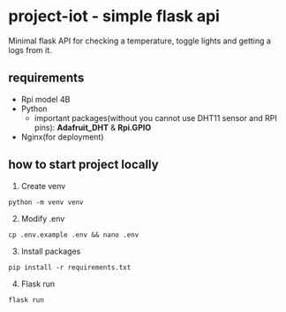 # project-iot - simple flask api

Minimal flask API for checking a temperature, toggle lights and getting a logs from it.

## requirements
- Rpi model 4B
- Python
    - important packages(without you cannot use DHT11 sensor and RPI pins): **Adafruit_DHT** & **Rpi.GPIO**
- Nginx(for deployment)

## how to start project locally
1. Create venv
```
python -m venv venv
```

2. Modify .env
```
cp .env.example .env && nano .env
```

3. Install packages
```
pip install -r requirements.txt
```

4. Flask run
```
flask run
```
